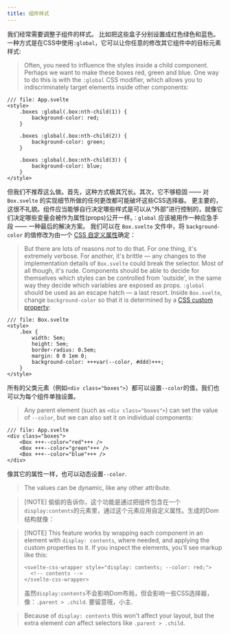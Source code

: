 ```yaml
---
title: 组件样式
---
```


我们经常需要调整子组件的样式。 比如把这些盒子分别设置成红色绿色和蓝色。
一种方式是在CSS中使用`:global`，它可以让你任意的修改其它组件中的目标元素样式:
> Often, you need to influence the styles inside a child component. Perhaps we want to make these boxes red, green and blue.
> One way to do this is with the `:global` CSS modifier, which allows you to indiscriminately target elements inside other components:

```svelte
/// file: App.svelte
<style>
	.boxes :global(.box:nth-child(1)) {
		background-color: red;
	}

	.boxes :global(.box:nth-child(2)) {
		background-color: green;
	}

	.boxes :global(.box:nth-child(3)) {
		background-color: blue;
	}
</style>
```

但我们不推荐这么做。首先，这种方式极其冗长。其次，它不够稳固 —— 对 `Box.svelte` 的实现细节所做的任何更改都可能破坏这些CSS选择器。
更主要的，这很不礼貌。组件应当能够自行决定哪些样式是可以从“外部”进行控制的，就像它们决定哪些变量会被作为属性(props)公开一样。`：global` 应该被用作一种应急手段 —— 一种最后的解决方案。
我们可以在 `Box.svelte` 文件中，将 `background-color` 的值修改为由一个 [CSS 自定义属性](https://developer.mozilla.org/en-US/docs/Web/CSS/--*)确定：
> But there are lots of reasons _not_ to do that. For one thing, it's extremely verbose. For another, it's brittle — any changes to the implementation details of `Box.svelte` could break the selector.
> Most of all though, it's rude. Components should be able to decide for themselves which styles can be controlled from 'outside', in the same way they decide which variables are exposed as props. `:global` should be used as an escape hatch — a last resort.
> Inside `Box.svelte`, change `background-color` so that it is determined by a [CSS custom property](https://developer.mozilla.org/en-US/docs/Web/CSS/--*):

```svelte
/// file: Box.svelte
<style>
	.box {
		width: 5em;
		height: 5em;
		border-radius: 0.5em;
		margin: 0 0 1em 0;
		background-color: +++var(--color, #ddd)+++;
	}
</style>
```

所有的父类元素（例如`<div class="boxes">`）都可以设置`--color`的值，我们也可以为每个组件单独设置。
> Any parent element (such as `<div class="boxes">`) can set the value of `--color`, but we can also set it on individual components:

```svelte
/// file: App.svelte
<div class="boxes">
	<Box +++--color="red"+++ />
	<Box +++--color="green"+++ />
	<Box +++--color="blue"+++ />
</div>
```

像其它的属性一样，也可以动态设置`--color`.
> The values can be dynamic, like any other attribute.

> [!NOTE] 偷偷的告诉你，这个功能是通过把组件包含在一个`display:contents`的元素里，通过这个元素应用自定义属性。生成的Dom结构就像：

> [!NOTE] This feature works by wrapping each component in an element with `display: contents`, where needed, and applying the custom properties to it. If you inspect the elements, you'll see markup like this:
>
> ```svelte
> <svelte-css-wrapper style="display: contents; --color: red;">
> 	<!-- contents -->
> </svelte-css-wrapper>
> ```
>
> 虽然`display:contents`不会影响Dom布局，但会影响一些CSS选择器，像：`.parent > .child`. 要留意哦，小主.

> Because of `display: contents` this won't affect your layout, but the extra element _can_ affect selectors like `.parent > .child`.
